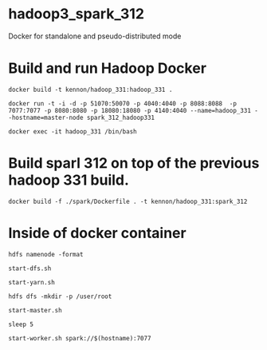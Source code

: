 # hadoop3_spark_312

Docker for standalone and pseudo-distributed mode

# Build and run Hadoop Docker

`docker build -t kennon/hadoop_331:hadoop_331 .`

`docker run -t -i -d -p 51070:50070 -p 4040:4040 -p 8088:8088  -p 7077:7077 -p 8080:8080 -p 18080:18080 -p 4140:4040 --name=hadoop_331 --hostname=master-node spark_312_hadoop331`

`docker exec -it hadoop_331 /bin/bash`

# Build sparl 312 on top of the previous hadoop 331 build.

`docker build -f ./spark/Dockerfile . -t kennon/hadoop_331:spark_312`

# Inside of docker container

`hdfs namenode -format`

`start-dfs.sh`

`start-yarn.sh`

`hdfs dfs -mkdir -p /user/root`

`start-master.sh` 

`sleep 5`

`start-worker.sh spark://$(hostname):7077`


